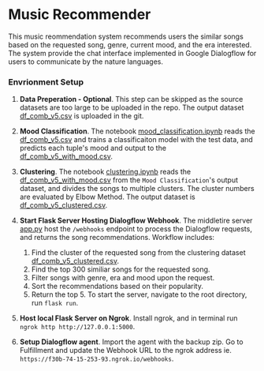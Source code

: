 # Music Recommender
This music reommendation system recommends users the similar songs based on the requested song, genre, current mood, and the era interested.
The system provide the chat interface implemented in Google Dialogflow for users to communicate by the nature languages.

### Envrionment Setup
1. **Data Preperation - Optional**. This step can be skipped as the source datasets are too large to be uploaded in the repo. The output dataset [df_comb_v5.csv](https://github.com/liaohaozhi/dti-music-recommender/blob/main/df_comb_v5.csv) is uploaded in the git.

2. **Mood Classification**. The notebook [mood_classification.ipynb](https://github.com/liaohaozhi/dti-music-recommender/blob/main/mood_classification.ipynb) reads the  [df_comb_v5.csv](https://github.com/liaohaozhi/dti-music-recommender/blob/main/df_comb_v5.csv) and trains a classificaiton model with the test data, and predicts each tuple's mood and output to the [df_comb_v5_with_mood.csv](https://github.com/liaohaozhi/dti-music-recommender/blob/main/df_comb_v5_with_mood.csv).

3. **Clustering**. The notebook [clustering.ipynb](https://github.com/liaohaozhi/dti-music-recommender/blob/main/clustering.ipynb) reads the [df_comb_v5_with_mood.csv](https://github.com/liaohaozhi/dti-music-recommender/blob/main/df_comb_v5_with_mood.csv) from the `Mood Classification`'s output dataset, and divides the songs to multiple clusters. The cluster numbers are evaluated by Elbow Method. The output dataset is [df_comb_v5_clustered.csv](https://github.com/liaohaozhi/dti-music-recommender/blob/main/df_comb_v5_clustered.csv).

4. **Start Flask Server Hosting Dialogflow Webhook**. The middletire server [app.py](https://github.com/liaohaozhi/dti-music-recommender/blob/main/app.py) host the `/webhooks` endpoint to process the Dialogflow requests, and returns the song recommendations. Workflow includes:
   1. Find the cluster of the requested song from the clustering dataset [df_comb_v5_clustered.csv](https://github.com/liaohaozhi/dti-music-recommender/blob/main/df_comb_v5_clustered.csv).
   2. Find the top 300 similiar songs for the requested song.
   3. Filter songs with genre, era and mood upon the request.
   4. Sort the recommendations based on their popularity.
   5. Return the top 5. 
To start the server, navigate to the root directory, run `flask run`.

5. **Host local Flask Server on Ngrok**. Install ngrok, and in terminal run `ngrok http http://127.0.0.1:5000`.

6. **Setup Dialogflow agent**. Import the agent with the backup zip. Go to Fulfillment and update the Webhook URL to the ngrok address ie. `https://f30b-74-15-253-93.ngrok.io/webhooks`.